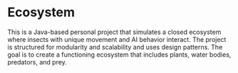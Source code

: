 # Ecosystem
This is a Java-based personal project that simulates a closed ecosystem where insects with unique movement and AI behavior interact. The project is structured for modularity and scalability and uses design patterns. The goal is to create a functioning ecosystem that includes plants, water bodies, predators, and prey.
